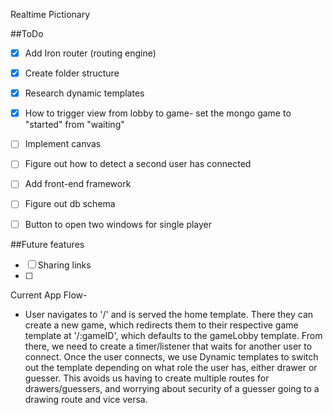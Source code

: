 Realtime Pictionary

##ToDo
- [X] Add Iron router (routing engine)
- [X] Create folder structure
- [X] Research dynamic templates
- [X] How to trigger view from lobby to game- set the mongo game to "started" from "waiting"
- [ ] Implement canvas
- [ ] Figure out how to detect a second user has connected
- [ ] Add front-end framework
- [ ] Figure out db schema
- [ ] Button to open two windows for single player



##Future features
- [ ] Sharing links
- [ ] 


Current App Flow- 
- User navigates to '/' and is served the home template.  There they can create a new game, which redirects them to their respective game template at '/:gameID', which defaults to the gameLobby template.  From there, we need to create a timer/listener that waits for another user to connect.  Once the user connects, we use Dynamic templates to switch out the template depending on what role the user has, either drawer or guesser.  This avoids us having to create multiple routes for drawers/guessers, and worrying about security of a guesser going to a drawing route and vice versa.